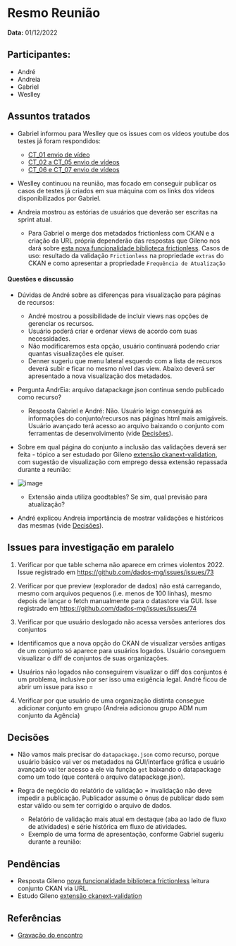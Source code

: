 # Resmo Reunião

**Data:** 01/12/2022

## Participantes:
      
- André
- Andreia
- Gabriel 
- Weslley

## Assuntos tratados

- Gabriel informou para Weslley que os issues com os vídeos youtube dos testes já foram respondidos:
	- [CT_01 envio de vídeo](https://github.com/transparencia-mg/work-stefanini/issues/52)
	- [CT_02 a CT_05 envio de vídeos](https://github.com/transparencia-mg/work-stefanini/issues/53)
	- [CT_06 e CT_07 envio de vídeos](https://github.com/transparencia-mg/work-stefanini/issues/54)

- Weslley continuou na reunião, mas focado em conseguir publicar os casos de testes já criados em sua máquina com os links dos vídeos disponibilizados por Gabriel.

- Andreia mostrou as estórias de usuários que deverão ser escritas na sprint atual.
	- Para Gabriel o merge dos metadados frictionless com CKAN e a criação da URL própria dependerão das respostas que Gileno nos dará sobre [esta nova funcionalidade biblioteca frictionless](https://github.com/frictionlessdata/framework/issues/475). Casos de uso: resultado da validação `Frictionless` na propriedade `extras` do CKAN e como apresentar a propriedade `Frequência de Atualização`

#### Questões e discussão

- Dúvidas de André sobre as diferenças para visualização para páginas de recursos:
	- André mostrou a possibilidade de incluir views nas opções de gerenciar os recursos.
	- Usuário poderá criar e ordenar views de acordo com suas necessidades.
	- Não modificaremos esta opção, usuário continuará podendo criar quantas visualizações ele quiser.
	- Denner sugeriu que menu lateral esquerdo com a lista de recursos deverá subir e ficar no mesmo nível das view. Abaixo deverá ser apresentado a nova visualização dos metadados.

- Pergunta AndrEia: arquivo datapackage.json continua sendo publicado como recurso?
	- Resposta Gabriel e André: Não. Usuário leigo conseguirá as informações do conjunto/recursos nas páginas html mais amigáveis. Usuário avançado terá acesso ao arquivo baixando o conjunto com ferramentas de desenvolvimento (vide [Decisões](https://github.com/transparencia-mg/work-stefanini/20221201-ata-reuniao/docs/atas_de_reuniao/20221201_estoria_usuario_melhoria_paginas_html.md#decis%C3%B5es)).

- Sobre em qual página do conjunto a inclusão das validações deverá ser feita - tópico a ser estudado por Gileno [extensão ckanext-validation](https://github.com/frictionlessdata/ckanext-validation), com sugestão de visualização com emprego dessa extensão repassada durante a reunião:
- ![image](https://user-images.githubusercontent.com/52294411/205134527-7d2dad5e-ae29-4c0b-bf7c-d8872d348113.png)

	- Extensão ainda utiliza goodtables? Se sim, qual previsão para atualização?

- André explicou Andreia importância de mostrar validações e históricos das mesmas (vide [Decisões](https://github.com/transparencia-mg/work-stefanini/20221201-ata-reuniao/docs/atas_de_reuniao/20221201_estoria_usuario_melhoria_paginas_html.md#decis%C3%B5es)).

## Issues para investigação em paralelo

1. Verificar por que table schema não aparece em crimes violentos 2022. Issue registrado em https://github.com/dados-mg/issues/issues/73

1. Verificar por que preview (explorador de dados) não está carregando, mesmo com arquivos pequenos (i.e. menos de 100 linhas), mesmo depois de lançar o fetch manualmente para o datastore via GUI. Isse registrado em https://github.com/dados-mg/issues/issues/74

1. Verificar por que usuário deslogado não acessa versões anteriores dos conjuntos

- Identificamos que a nova opção do CKAN de visualizar versões antigas de um conjunto só aparece para usuários logados. Usuário conseguem visualizar o diff de conjuntos de suas organizações. 

- Usuários não logados não conseguirem visualizar o diff dos conjuntos é um problema, inclusive por ser isso uma exigência legal. André ficou de abrir um issue para isso = 

4. Verificar por que usuário de uma organização distinta consegue adicionar conjunto em grupo (Andreia adicionou grupo ADM num conjunto da Agência)

## Decisões

- Não vamos mais precisar do `datapackage.json` como recurso, porque usuário básico vai ver os metadados na GUI/interface gráfica e usuário avançado vai ter acesso a ele via função `get` baixando o datapackage como um todo (que conterá o arquivo datapackage.json).

- Regra de negócio do relatório de validação = invalidação não deve impedir a publicação. Publicador assume o ônus de publicar dado sem estar válido ou sem ter corrigido o arquivo de dados. 
	- Relatório de validação mais atual em destaque (aba ao lado de fluxo de atividades) e série histórica em fluxo de atividades.
	- Exemplo de uma forma de apresentação, conforme Gabriel sugeriu durante a reunião: 

## Pendências

- Resposta Gileno [nova funcionalidade biblioteca frictionless](https://github.com/frictionlessdata/framework/issues/475) leitura conjunto CKAN via URL.
- Estudo Gileno [extensão ckanext-validation](https://github.com/frictionlessdata/ckanext-validation)

## Referências

- [Gravação do encontro]()
